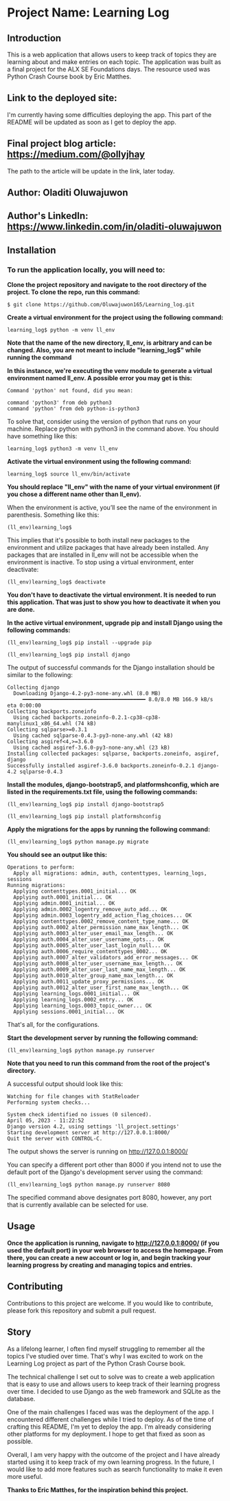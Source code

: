 # Project Name: Learning Log
## Introduction
This is a web application that allows users to keep track of topics they are learning about and make entries on each topic. The application was built as a final project for the ALX SE Foundations days. The resource used was Python Crash Course book by Eric Matthes.

## Link to the deployed site:
I'm currently having some difficulties deploying the app. This part of the README will be updated as soon as I get to deploy the app.

## Final project blog article: https://medium.com/@ollyjhay
The path to the article will be update in the link, later today.

## Author: Oladiti Oluwajuwon

## Author's LinkedIn: https://www.linkedin.com/in/oladiti-oluwajuwon

## Installation
### To run the application locally, you will need to:

**Clone the project repository and navigate to the root directory of the project. To clone the repo, run this command:**
```
$ git clone https://github.com/Oluwajuwon165/Learning_log.git
```

**Create a virtual environment for the project using the following command:**
```
learning_log$ python -m venv ll_env
```
**Note that the name of the new directory, ll_env, is arbitrary and can be changed. Also, you are not meant to include "learning_log$" while running the command**

**In this instance, we're executing the venv module to generate a virtual environment named ll_env. A possible error you may get is this:**
```
Command 'python' not found, did you mean:

command 'python3' from deb python3
command 'python' from deb python-is-python3
```
To solve that, consider using the version of python that runs on your machine. Replace python with python3 in the command above. You should have something like this:
```
learning_log$ python3 -m venv ll_env
```
**Activate the virtual environment using the following command:**
```
learning_log$ source ll_env/bin/activate
```
**You should replace "ll_env" with the name of your virtual environment (if you chose a different name other than ll_env).**

When the environment is active, you’ll see the name of the environment in parenthesis. Something like this:
```
(ll_env)learning_log$
```

This implies that it's possible to both install new packages to the environment and utilize packages that have already been installed. Any packages that are installed in ll_env will not be accessible when the environment is inactive.
To stop using a virtual environment, enter deactivate:
```
(ll_env)learning_log$ deactivate
```
**You don't have to deactivate the virtual environment. It is needed to run this application. That was just to show you how to deactivate it when you are done.**

**In the active virtual environment, upgrade pip and install Django using the following commands:**
```
(ll_env)learning_log$ pip install --upgrade pip
```
```
(ll_env)learning_log$ pip install django
```
The output of successful commands for the Django installation should be similar to the following:
```
Collecting django
  Downloading Django-4.2-py3-none-any.whl (8.0 MB)
     ━━━━━━━━━━━━━━━━━━━━━━━━━━━━━━━━━━━━━━━━ 8.0/8.0 MB 166.9 kB/s eta 0:00:00
Collecting backports.zoneinfo
  Using cached backports.zoneinfo-0.2.1-cp38-cp38-manylinux1_x86_64.whl (74 kB)
Collecting sqlparse>=0.3.1
  Using cached sqlparse-0.4.3-py3-none-any.whl (42 kB)
Collecting asgiref<4,>=3.6.0
  Using cached asgiref-3.6.0-py3-none-any.whl (23 kB)
Installing collected packages: sqlparse, backports.zoneinfo, asgiref, django
Successfully installed asgiref-3.6.0 backports.zoneinfo-0.2.1 django-4.2 sqlparse-0.4.3
```
**Install the modules, django-bootstrap5, and platformshconfig, which are listed in the requirements.txt file, using the following commands:**
```
(ll_env)learning_log$ pip install django-bootstrap5
```
```
(ll_env)learning_log$ pip install platformshconfig
```
**Apply the migrations for the apps by running the following command:**
```
(ll_env)learning_log$ python manage.py migrate
```
**You should see an output like this:**
```
Operations to perform:
  Apply all migrations: admin, auth, contenttypes, learning_logs, sessions
Running migrations:
  Applying contenttypes.0001_initial... OK
  Applying auth.0001_initial... OK
  Applying admin.0001_initial... OK
  Applying admin.0002_logentry_remove_auto_add... OK
  Applying admin.0003_logentry_add_action_flag_choices... OK
  Applying contenttypes.0002_remove_content_type_name... OK
  Applying auth.0002_alter_permission_name_max_length... OK
  Applying auth.0003_alter_user_email_max_length... OK
  Applying auth.0004_alter_user_username_opts... OK
  Applying auth.0005_alter_user_last_login_null... OK
  Applying auth.0006_require_contenttypes_0002... OK
  Applying auth.0007_alter_validators_add_error_messages... OK
  Applying auth.0008_alter_user_username_max_length... OK
  Applying auth.0009_alter_user_last_name_max_length... OK
  Applying auth.0010_alter_group_name_max_length... OK
  Applying auth.0011_update_proxy_permissions... OK
  Applying auth.0012_alter_user_first_name_max_length... OK
  Applying learning_logs.0001_initial... OK
  Applying learning_logs.0002_entry... OK
  Applying learning_logs.0003_topic_owner... OK
  Applying sessions.0001_initial... OK
```
That's all, for the configurations.

**Start the development server by running the following command:**
```
(ll_env)learning_log$ python manage.py runserver
```
**Note that you need to run this command from the root of the project's directory.**

A successful output should look like this:
```
Watching for file changes with StatReloader
Performing system checks...

System check identified no issues (0 silenced).
April 05, 2023 - 11:22:52
Django version 4.2, using settings 'll_project.settings'
Starting development server at http://127.0.0.1:8000/
Quit the server with CONTROL-C.
```

The output shows the server is running on http://127.0.0.1:8000/

You can specify a different port other than 8000 if you intend not to use the default port of the Django's development server using the command:
```
(ll_env)learning_log$ python manage.py runserver 8080
```
The specified command above designates port 8080, however, any port that is currently available can be selected for use.

## Usage
**Once the application is running, navigate to http://127.0.0.1:8000/ (if you used the default port) in your web browser to access the homepage. From there, you can create a new account or log in, and begin tracking your learning progress by creating and managing topics and entries.**

## Contributing
Contributions to this project are welcome. If you would like to contribute, please fork this repository and submit a pull request.


## Story
As a lifelong learner, I often find myself struggling to remember all the topics I've studied over time. That's why I was excited to work on the Learning Log project as part of the Python Crash Course book.

The technical challenge I set out to solve was to create a web application that is easy to use and allows users to keep track of their learning progress over time. I decided to use Django as the web framework and SQLite as the database.

One of the main challenges I faced was was the deployment of the app. I encountered different challenges while I tried to deploy. As of the time of crafting this README, I'm yet to deploy the app. I'm already considering other platforms for my deployment. I hope to get that fixed as soon as possible.

Overall, I am very happy with the outcome of the project and I have already started using it to keep track of my own learning progress. In the future, I would like to add more features such as search functionality to make it even more useful.

**Thanks to Eric Matthes, for the inspiration behind this project.**

